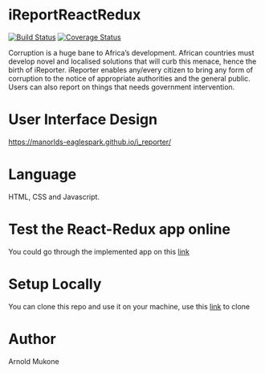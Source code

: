 # iReportReactRedux

[![Build Status](https://travis-ci.com/Manorlds-Eaglespark/iReportReactRedux.svg?branch=develop)](https://travis-ci.com/Manorlds-Eaglespark/iReportReactRedux)          [![Coverage Status](https://coveralls.io/repos/github/Manorlds-Eaglespark/iReportReactRedux/badge.svg?branch=ft-view-redflags-167690596)](https://coveralls.io/github/Manorlds-Eaglespark/iReportReactRedux?branch=develop)

Corruption is a huge bane to Africa’s development. African countries must develop novel and localised solutions that will curb this menace, hence the birth of iReporter. iReporter enables any/every citizen to bring any form of corruption to the notice of appropriate authorities and the general public. Users can also report on things that needs government intervention.

# User Interface Design
https://manorlds-eaglespark.github.io/i_reporter/

# Language
HTML, CSS and Javascript.

# Test the React-Redux app online
You could go through the implemented app on this [link](https://lms-sims2.herokuapp.com/)

# Setup Locally
You can clone this repo and use it on your machine, use this [link](https://github.com/Manorlds-Eaglespark/iReportReactRedux.git) to clone

# Author
Arnold Mukone
